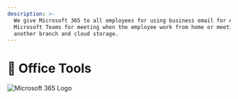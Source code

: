 ```yaml
---
description: >-
  We give Microsoft 365 to all employees for using business email for employee,
  Microsoft Teams for meeting when the employee work from home or meeting with
  another branch and cloud storage.
---
```


# 🔨 Office Tools



![Microsoft 365 Logo](https://upload.wikimedia.org/wikipedia/commons/8/85/Microsoft\_365\_logo.png)
